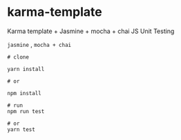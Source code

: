 # karma-template
Karma template + Jasmine  + mocha + chai JS  Unit Testing

`jasmine` , `mocha + chai`

```base
# clone

yarn install

# or

npm install

# run
npm run test

# or
yarn test
```
